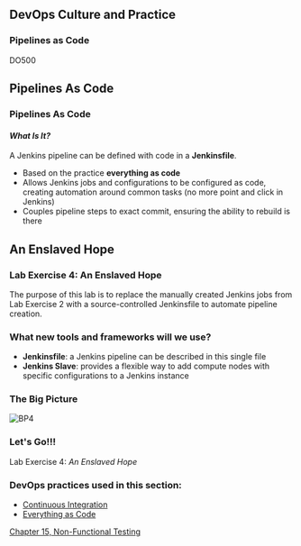 <!-- .slide: data-background-image="images/RH_NewBrand_Background.png" -->
## DevOps Culture and Practice <!-- {_class="course-title"} -->
### Pipelines as Code <!-- {_class="title-color"} -->
DO500 <!-- {_class="title-color"} -->



## Pipelines As Code



### Pipelines As Code
#### _What Is It?_
A Jenkins pipeline can be defined with code in a **Jenkinsfile**.
* Based on the practice **everything as code**
* Allows Jenkins jobs and configurations to be configured as code, creating
automation around common tasks (no more point and click in Jenkins)
* Couples pipeline steps to exact commit, ensuring the ability to rebuild is there



<!-- .slide: id="enslaved-hope" -->
## An Enslaved Hope



### Lab Exercise 4: An Enslaved Hope
The purpose of this lab is to replace the manually created Jenkins jobs from
Lab Exercise 2 with a source-controlled Jenkinsfile to automate pipeline
creation.



### What new tools and frameworks will we use?
* **Jenkinsfile**: a Jenkins pipeline can be described in this single file
* **Jenkins Slave**: provides a flexible way to add compute nodes with
specific configurations to a Jenkins instance



### The Big Picture
![BP4](images/bp-4-enslaved-hope.jpg)



### Let's Go!!!
Lab Exercise 4: _An Enslaved Hope_



<!-- .slide: data-background-image="images/chef-background.png", class="white-style" -->
### DevOps practices used in this section:
- [Continuous Integration](https://openpracticelibrary.com/practice/continuous-integration/)
- [Everything as Code](https://openpracticelibrary.com/practice/everything-as-code/)



<!-- .slide: data-background-image="css/images/RH_Chapter_Title_Background2.png", class="white-style" -->
[Chapter 15, Non-Functional Testing](chapter15.html)
